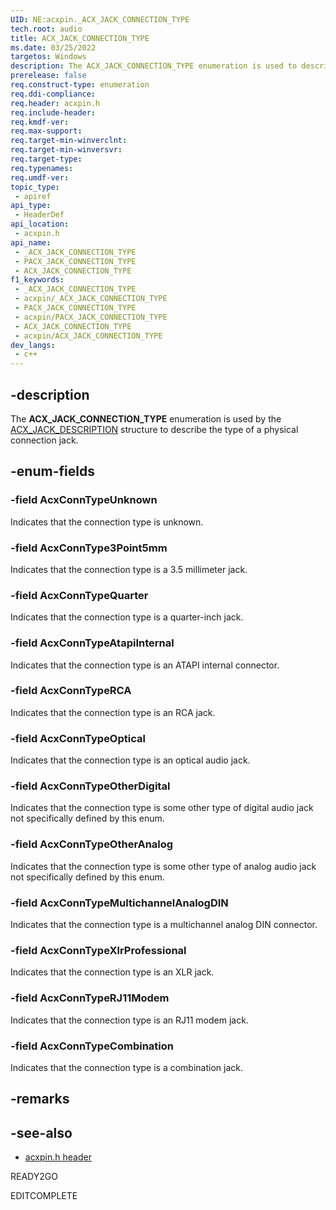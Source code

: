 ```yaml
---
UID: NE:acxpin._ACX_JACK_CONNECTION_TYPE
tech.root: audio
title: ACX_JACK_CONNECTION_TYPE
ms.date: 03/25/2022
targetos: Windows
description: The ACX_JACK_CONNECTION_TYPE enumeration is used to describe the type of a physical connection jack.
prerelease: false
req.construct-type: enumeration
req.ddi-compliance: 
req.header: acxpin.h
req.include-header: 
req.kmdf-ver: 
req.max-support: 
req.target-min-winverclnt: 
req.target-min-winversvr: 
req.target-type: 
req.typenames: 
req.umdf-ver: 
topic_type:
 - apiref
api_type:
 - HeaderDef
api_location:
 - acxpin.h
api_name:
 - _ACX_JACK_CONNECTION_TYPE
 - PACX_JACK_CONNECTION_TYPE
 - ACX_JACK_CONNECTION_TYPE
f1_keywords:
 - _ACX_JACK_CONNECTION_TYPE
 - acxpin/_ACX_JACK_CONNECTION_TYPE
 - PACX_JACK_CONNECTION_TYPE
 - acxpin/PACX_JACK_CONNECTION_TYPE
 - ACX_JACK_CONNECTION_TYPE
 - acxpin/ACX_JACK_CONNECTION_TYPE
dev_langs:
 - c++
---
```


## -description

The **ACX_JACK_CONNECTION_TYPE** enumeration is used by the [ACX_JACK_DESCRIPTION](ns-acxpin-acx_jack_description.md) structure to describe the type of a physical connection jack.

## -enum-fields

### -field AcxConnTypeUnknown

Indicates that the connection type is unknown.

### -field AcxConnType3Point5mm

Indicates that the connection type is a 3.5 millimeter jack.

### -field AcxConnTypeQuarter

Indicates that the connection type is a quarter-inch jack.

### -field AcxConnTypeAtapiInternal

Indicates that the connection type is an ATAPI internal connector.

### -field AcxConnTypeRCA

Indicates that the connection type is an RCA jack.

### -field AcxConnTypeOptical

Indicates that the connection type is an optical audio jack.

### -field AcxConnTypeOtherDigital

Indicates that the connection type is some other type of digital audio jack not specifically defined by this enum.

### -field AcxConnTypeOtherAnalog

Indicates that the connection type is some other type of analog audio jack not specifically defined by this enum.

### -field AcxConnTypeMultichannelAnalogDIN

Indicates that the connection type is a multichannel analog DIN connector.

### -field AcxConnTypeXlrProfessional

Indicates that the connection type is an XLR jack.

### -field AcxConnTypeRJ11Modem

Indicates that the connection type is an RJ11 modem jack.

### -field AcxConnTypeCombination

Indicates that the connection type is a combination jack.

## -remarks

## -see-also

- [acxpin.h header](index.md)

READY2GO

EDITCOMPLETE
